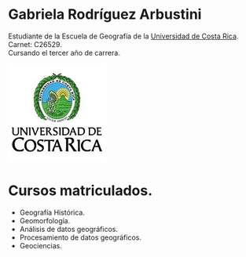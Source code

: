 # Gabriela Rodríguez Arbustini

Estudiante de la Escuela de Geografía de la [Universidad de Costa Rica](https://www.ucr.ac.cr/).\
Carnet: C26529.\
Cursando el tercer año de carrera.

![UCR](images.jpg)

# Cursos matriculados.
* Geografía Histórica.
* Geomorfología.
* Análisis de datos geográficos.
* Procesamiento de datos geográficos.
* Geociencias.

